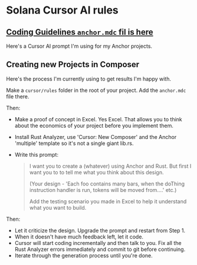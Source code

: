 # Solana Cursor AI rules

## [Coding Guidelines `anchor.mdc` fil is here](./cursor/rules/anchor.mdc)

Here's a Cursor AI prompt I'm using for my Anchor projects.

## Creating new Projects in Composer

Here's the process I'm currently using to get results I'm happy with.

Make a `cursor/rules` folder in the root of your project. Add the `anchor.mdc` file there.

Then:

- Make a proof of concept in Excel. Yes Excel. That allows you to think about the economics of your project before you implement them.

- Install Rust Analyzer, use 'Cursor: New Composer' and the Anchor 'multiple' template so it's not a single giant lib.rs.

- Write this prompt:
  > I want you to create a (whatever) using Anchor and Rust. But first I want you to to tell me what you think about this design.
  >
  > (Your design - 'Each foo contains many bars, when the doThing instruction handler is run, tokens will be moved from....' etc.)
  >
  > Add the testing scenario you made in Excel to help it understand what you want to build.

Then:

- Let it criticize the design. Upgrade the prompt and restart from Step 1.
- When it doesn't have much feedback left, let it code.
- Cursor will start coding incrementally and then talk to you. Fix all the Rust Analyzer errors immediately and commit to git before continuing.
- Iterate through the generation process until you're done.
